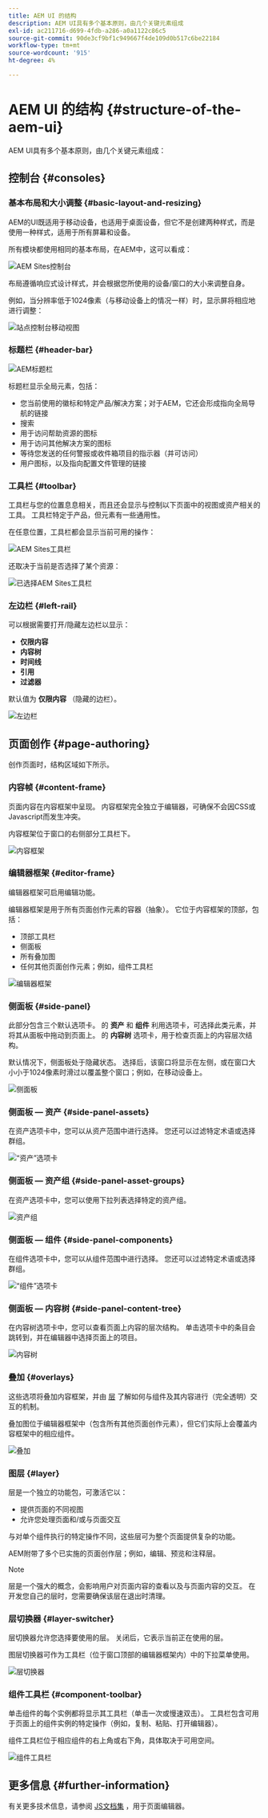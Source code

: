 ```yaml
---
title: AEM UI 的结构
description: AEM UI具有多个基本原则，由几个关键元素组成
exl-id: ac211716-d699-4fdb-a286-a0a1122c86c5
source-git-commit: 90de3cf9bf1c949667f4de109d0b517c6be22184
workflow-type: tm+mt
source-wordcount: '915'
ht-degree: 4%

---
```


# AEM UI 的结构 {#structure-of-the-aem-ui}

AEM UI具有多个基本原则，由几个关键元素组成：

## 控制台 {#consoles}

### 基本布局和大小调整 {#basic-layout-and-resizing}

AEM的UI既适用于移动设备，也适用于桌面设备，但它不是创建两种样式，而是使用一种样式，适用于所有屏幕和设备。

所有模块都使用相同的基本布局，在AEM中，这可以看成：

![AEM Sites控制台](assets/ui-sites-console.png)

布局遵循响应式设计样式，并会根据您所使用的设备/窗口的大小来调整自身。

例如，当分辨率低于1024像素（与移动设备上的情况一样）时，显示屏将相应地进行调整：

![站点控制台移动视图](assets/ui-sites-mobile.png)

### 标题栏 {#header-bar}

![AEM标题栏](assets/ui-header-bar.png)

标题栏显示全局元素，包括：

* 您当前使用的徽标和特定产品/解决方案；对于AEM，它还会形成指向全局导航的链接
* 搜索
* 用于访问帮助资源的图标
* 用于访问其他解决方案的图标
* 等待您发送的任何警报或收件箱项目的指示器（并可访问）
* 用户图标，以及指向配置文件管理的链接

### 工具栏 {#toolbar}

工具栏与您的位置息息相关，而且还会显示与控制以下页面中的视图或资产相关的工具。 工具栏特定于产品，但元素有一些通用性。

在任意位置，工具栏都会显示当前可用的操作：

![AEM Sites工具栏](assets/ui-sites-toolbar.png)

还取决于当前是否选择了某个资源：

![已选择AEM Sites工具栏](assets/ui-sites-toolbar-selected.png)

### 左边栏 {#left-rail}

可以根据需要打开/隐藏左边栏以显示：

* **仅限内容**
* **内容树**
* **时间线**
* **引用**
* **过滤器**

默认值为 **仅限内容** （隐藏的边栏）。

![左边栏](assets/ui-left-rail.png)

## 页面创作 {#page-authoring}

创作页面时，结构区域如下所示。

### 内容帧 {#content-frame}

页面内容在内容框架中呈现。 内容框架完全独立于编辑器，可确保不会因CSS或Javascript而发生冲突。

内容框架位于窗口的右侧部分工具栏下。

![内容框架](assets/ui-content-frame.png)

### 编辑器框架 {#editor-frame}

编辑器框架可启用编辑功能。

编辑器框架是用于所有页面创作元素的容器（抽象）。 它位于内容框架的顶部，包括：

* 顶部工具栏
* 侧面板
* 所有叠加图
* 任何其他页面创作元素；例如，组件工具栏

![编辑器框架](assets/ui-editor-frame.png)

### 侧面板 {#side-panel}

此部分包含三个默认选项卡。 的 **资产** 和 **组件** 利用选项卡，可选择此类元素，并将其从面板中拖动到页面上。 的 **内容树** 选项卡，用于检查页面上的内容层次结构。

默认情况下，侧面板处于隐藏状态。 选择后，该窗口将显示在左侧，或在窗口大小小于1024像素时滑过以覆盖整个窗口；例如，在移动设备上。

![侧面板](assets/ui-side-panel.png)

### 侧面板 — 资产 {#side-panel-assets}

在资产选项卡中，您可以从资产范围中进行选择。 您还可以过滤特定术语或选择群组。

![“资产”选项卡](assets/ui-side-panel-assets.png)

### 侧面板 — 资产组 {#side-panel-asset-groups}

在资产选项卡中，您可以使用下拉列表选择特定的资产组。

![资产组](assets/ui-side-panel-asset-groups.png)

### 侧面板 — 组件 {#side-panel-components}

在组件选项卡中，您可以从组件范围中进行选择。 您还可以过滤特定术语或选择群组。

![“组件”选项卡](assets/ui-side-panel-components.png)

### 侧面板 — 内容树 {#side-panel-content-tree}

在内容树选项卡中，您可以查看页面上内容的层次结构。 单击选项卡中的条目会跳转到，并在编辑器中选择页面上的项目。

![内容树](assets/ui-side-panel-content-tree.png)

### 叠加 {#overlays}

这些选项将叠加内容框架，并由 [层](#layer) 了解如何与组件及其内容进行（完全透明）交互的机制。

叠加图位于编辑器框架中（包含所有其他页面创作元素），但它们实际上会覆盖内容框架中的相应组件。

![叠加](assets/ui-overlays.png)

### 图层 {#layer}

层是一个独立的功能包，可激活它以：

* 提供页面的不同视图
* 允许您处理页面和/或与页面交互

与对单个组件执行的特定操作不同，这些层可为整个页面提供复杂的功能。

AEM附带了多个已实施的页面创作层；例如，编辑、预览和注释层。

>[!NOTE]
>
>层是一个强大的概念，会影响用户对页面内容的查看以及与页面内容的交互。 在开发您自己的层时，您需要确保该层在退出时清理。

### 层切换器 {#layer-switcher}

层切换器允许您选择要使用的层。 关闭后，它表示当前正在使用的层。

图层切换器可作为工具栏（位于窗口顶部的编辑器框架内）中的下拉菜单使用。

![层切换器](assets/ui-layer-switcher.png)

### 组件工具栏 {#component-toolbar}

单击组件的每个实例都将显示其工具栏（单击一次或慢速双击）。 工具栏包含可用于页面上的组件实例的特定操作（例如，复制、粘贴、打开编辑器）。

组件工具栏位于相应组件的右上角或右下角，具体取决于可用空间。

![组件工具栏](assets/ui-component-toolbar.png)

## 更多信息 {#further-information}

<!--For more details about the concepts around the touch-enabled UI, continue to the article [Concepts of the AEM Touch-Enabled UI](/help/sites-developing/touch-ui-concepts.md).-->

有关更多技术信息，请参阅 [JS文档集](https://helpx.adobe.com/experience-manager/6-5/sites/developing/using/reference-materials/jsdoc/ui-touch/editor-core/index.html) ，用于页面编辑器。
